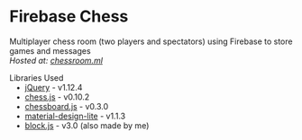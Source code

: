 # Firebase Chess
Multiplayer chess room (two players and spectators) using Firebase to store games and messages  
*Hosted at: [chessroom.ml](http://chessroom.ml)*  

Libraries Used  
&nbsp;&nbsp;&nbsp;•&nbsp;&nbsp;[jQuery](https://jquery.com/) - v1.12.4  
&nbsp;&nbsp;&nbsp;•&nbsp;&nbsp;[chess.js](https://github.com/jhlywa/chess.js) - v0.10.2  
&nbsp;&nbsp;&nbsp;•&nbsp;&nbsp;[chessboard.js](https://github.com/oakmac/chessboardjs) - v0.3.0  
&nbsp;&nbsp;&nbsp;•&nbsp;&nbsp;[material-design-lite](https://github.com/google/material-design-lite) - v1.1.3  
&nbsp;&nbsp;&nbsp;•&nbsp;&nbsp;[block.js](https://github.com/anuvgupta/block.js) - v3.0 (also made by me)  
